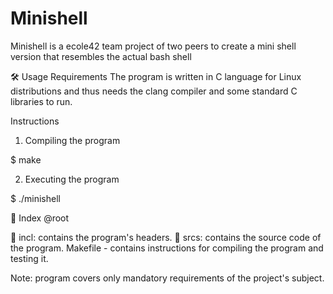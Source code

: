 # Minishell
Minishell is a ecole42 team project of two peers to create a mini shell version that resembles the actual bash shell 

🛠️ Usage
Requirements
The program is written in C language for Linux distributions and thus needs the clang compiler and some standard C libraries to run.

Instructions
1. Compiling the program

  $ make

2. Executing the program

  $ ./minishell


  📑 Index
@root

📁 incl: contains the program's headers.
📁 srcs: contains the source code of the program.
Makefile - contains instructions for compiling the program and testing it.

Note: program covers only mandatory requirements of the project's subject.
